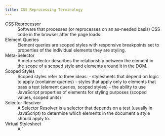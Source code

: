 ```yaml
---
title: CSS Reprocessing Terminology
---
```


<dl>

<dt>CSS Reprocessor
<dd>Software that processes (or reprocesses on an as-needed basis) CSS code in the browser after the page loads.

<dt>Element Queries
<dd>Element queries are scoped styles with responsive breakpoints set to properties of the individual elements they are styling.

<dt>Meta-Selector
<dd>A meta-selector describes the relationship between the element in the scope of a scoped style and elements around it in the DOM.

<dt>Scoped Styles
<dd>Scoped styles refer to three ideas:
- stylesheets that depend on logic to apply (container queries)
- styles that apply only to elements that pass a test (element queries, scoped styles)
- the ability to use JavaScript properties of elements for styling purposes (scoped values, scoped units)

<dt>Selector Resolver
<dd>A Selector Resolver is a selector that depends on a test (usually in JavaScript) to determine which elements in the document a style should apply to.

<dt>Virtual Stylesheet
<dd>A `<style>` tag that contains the rendered output of a stylesheet comprised of JavaScript logic in addition to CSS, with recalculations triggered by events happening in the browser.

</dl>